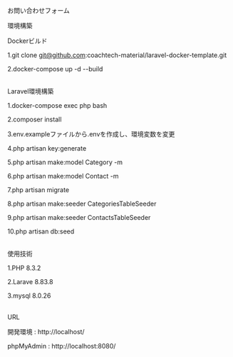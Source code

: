 お問い合わせフォーム


環境構築

Dockerビルド

1.git clone git@github.com:coachtech-material/laravel-docker-template.git

2.docker-compose up -d --build <br><br>


Laravel環境構築

1.docker-compose exec php bash

2.composer install

3.env.exampleファイルから.envを作成し、環境変数を変更

4.php artisan key:generate

5.php artisan make:model Category -m

6.php artisan make:model Contact -m

7.php artisan migrate

8.php artisan make:seeder CategoriesTableSeeder 

9.php artisan make:seeder ContactsTableSeeder

10.php artisan db:seed <br><br>


使用技術

1.PHP 8.3.2

2.Larave 8.83.8

3.mysql 8.0.26 <br><br>

URL

開発環境 : http://localhost/

phpMyAdmin : http://localhost:8080/
